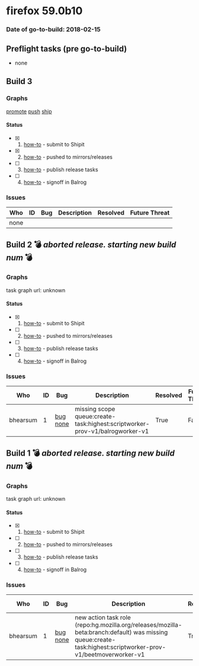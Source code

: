 # firefox 59.0b10

### Date of go-to-build: 2018-02-15

## Preflight tasks (pre go-to-build)
- none

## Build 3  

### Graphs
[promote](https://tools.taskcluster.net/push-inspector/#/ThM09n4mTda7Jc8ZZYnABg)
[push](https://tools.taskcluster.net/push-inspector/#/B3IZx_sfRduljzSdZoeLuA)
[ship](https://tools.taskcluster.net/push-inspector/#/UpyQ0X9UQkuxkuhz4SEPTA)


#### Status
- [x] 1.  [how-to](https://wiki.mozilla.org/Release:Release_Automation_on_Mercurial:Starting_a_Release#Submit_to_Ship_It)  - submit to Shipit
- [x] 2.  [how-to](https://github.com/mozilla-releng/releasewarrior-2.0/wiki/Release-Promotion-Tasks-TC#push-artifacts-to-releases-directory)  - pushed to mirrors/releases
- [ ] 3.  [how-to](https://github.com/mozilla-releng/releasewarrior-2.0/wiki/Release-Promotion-Tasks-TC#ship-the-release)  - publish release tasks
- [ ] 4.  [how-to](https://github.com/mozilla-releng/releasewarrior-2.0/wiki/Release-Promotion-Tasks-TC#obtain-sign-offs-for-changes)  - signoff in Balrog

### Issues
| Who                 | ID               | Bug                                                                 | Description                | Resolved                | Future Threat                |
| ------------------- | ---------------- | ------------------------------------------------------------------- | -------------------------- | ----------------------- | ---------------------------- |
| none | | | | | |

## Build 2  :bomb: _aborted release. starting new build num_ :bomb: 

### Graphs
task graph url: unknown


#### Status
- [x] 1.  [how-to](https://wiki.mozilla.org/Release:Release_Automation_on_Mercurial:Starting_a_Release#Submit_to_Ship_It)  - submit to Shipit
- [ ] 2.  [how-to](https://github.com/mozilla-releng/releasewarrior-2.0/wiki/Release-Promotion-Tasks-TC#push-artifacts-to-releases-directory)  - pushed to mirrors/releases
- [ ] 3.  [how-to](https://github.com/mozilla-releng/releasewarrior-2.0/wiki/Release-Promotion-Tasks-TC#ship-the-release)  - publish release tasks
- [ ] 4.  [how-to](https://github.com/mozilla-releng/releasewarrior-2.0/wiki/Release-Promotion-Tasks-TC#obtain-sign-offs-for-changes)  - signoff in Balrog

### Issues
| Who                 | ID               | Bug                                                                 | Description                | Resolved                | Future Threat                |
| ------------------- | ---------------- | ------------------------------------------------------------------- | -------------------------- | ----------------------- | ---------------------------- |
| bhearsum  | 1 | [bug none](https://bugzil.la/none)        | missing scope queue:create-task:highest:scriptworker-prov-v1/balrogworker-v1 | True | False |

## Build 1  :bomb: _aborted release. starting new build num_ :bomb: 

### Graphs
task graph url: unknown


#### Status
- [x] 1.  [how-to](https://wiki.mozilla.org/Release:Release_Automation_on_Mercurial:Starting_a_Release#Submit_to_Ship_It)  - submit to Shipit
- [ ] 2.  [how-to](https://github.com/mozilla-releng/releasewarrior-2.0/wiki/Release-Promotion-Tasks-TC#push-artifacts-to-releases-directory)  - pushed to mirrors/releases
- [ ] 3.  [how-to](https://github.com/mozilla-releng/releasewarrior-2.0/wiki/Release-Promotion-Tasks-TC#ship-the-release)  - publish release tasks
- [ ] 4.  [how-to](https://github.com/mozilla-releng/releasewarrior-2.0/wiki/Release-Promotion-Tasks-TC#obtain-sign-offs-for-changes)  - signoff in Balrog

### Issues
| Who                 | ID               | Bug                                                                 | Description                | Resolved                | Future Threat                |
| ------------------- | ---------------- | ------------------------------------------------------------------- | -------------------------- | ----------------------- | ---------------------------- |
| bhearsum  | 1 | [bug none](https://bugzil.la/none)        | new action task role (repo:hg.mozilla.org/releases/mozilla-beta:branch:default) was missing queue:create-task:highest:scriptworker-prov-v1/beetmoverworker-v1 | True | False |

